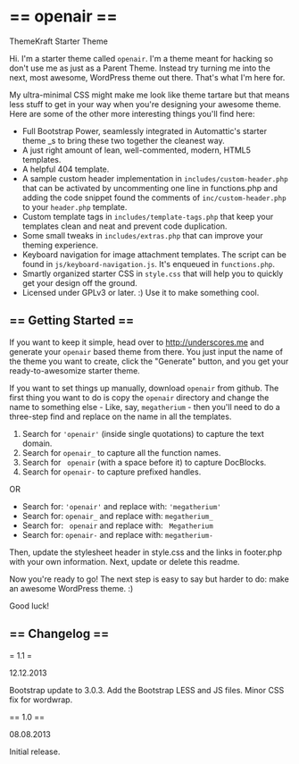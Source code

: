 == openair ==
=========

ThemeKraft Starter Theme


Hi. I'm a starter theme called `openair`. I'm a theme meant for hacking so don't use me as just as a Parent Theme. Instead try turning me into the next, most awesome, WordPress theme out there. That's what I'm here for.

My ultra-minimal CSS might make me look like theme tartare but that means less stuff to get in your way when you're designing your awesome theme. Here are some of the other more interesting things you'll find here:

* Full Bootstrap Power, seamlessly integrated in Automattic's starter theme _s to bring these two together the cleanest way.
* A just right amount of lean, well-commented, modern, HTML5 templates.
* A helpful 404 template.
* A sample custom header implementation in `includes/custom-header.php` that can be activated by uncommenting one line in functions.php and adding the code snippet found the comments of `inc/custom-header.php` to your `header.php` template.
* Custom template tags in `includes/template-tags.php` that keep your templates clean and neat and prevent code duplication.
* Some small tweaks in `includes/extras.php` that can improve your theming experience.
* Keyboard navigation for image attachment templates. The script can be found in `js/keyboard-navigation.js`. It's enqueued in `functions.php`.
* Smartly organized starter CSS in `style.css` that will help you to quickly get your design off the ground.
* Licensed under GPLv3 or later. :) Use it to make something cool.

== Getting Started ==
---------------------

If you want to keep it simple, head over to http://underscores.me and generate your `openair` based theme from there. You just input the name of the theme you want to create, click the "Generate" button, and you get your ready-to-awesomize starter theme.

If you want to set things up manually, download `openair` from github. The first thing you want to do is copy the `openair` directory and change the name to something else - Like, say, `megatherium` - then you'll need to do a three-step find and replace on the name in all the templates.

1. Search for `'openair'` (inside single quotations) to capture the text domain.
2. Search for `openair_` to capture all the function names.
3. Search for <code>&nbsp;openair</code> (with a space before it) to capture DocBlocks.
4. Search for `openair-` to capture prefixed handles.

OR

* Search for: `'openair'` and replace with: `'megatherium'`
* Search for: `openair_` and replace with: `megatherium_`
* Search for: <code>&nbsp;openair</code> and replace with: <code>&nbsp;Megatherium</code>
* Search for: `openair-` and replace with: `megatherium-`

Then, update the stylesheet header in style.css and the links in footer.php with your own information. Next, update or delete this readme.

Now you're ready to go! The next step is easy to say but harder to do: make an awesome WordPress theme. :)

Good luck!


== Changelog ==
---------------

= 1.1 =

12.12.2013

Bootstrap update to 3.0.3.
Add the Bootstrap LESS and JS files.
Minor CSS fix for wordwrap.

== 1.0 ==

08.08.2013

Initial release.


